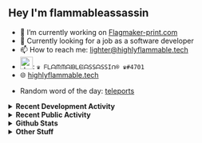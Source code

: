## Hey I'm flammableassassin

- 🔭 I’m currently working on [Flagmaker-print.com](https://flagmaker-print.com)
- 🌱  Currently looking for a job as a software developer
- 📫 How to reach me: [lighter@highlyflammable.tech](mailto:lighter@highlyflammable.tech?subject=Hello)
- <img src="https://discord.com/assets/2c21aeda16de354ba5334551a883b481.png" alt="drawing" width="25"/>: `♛ ᖴᒪᗩᙏᙏᗩᙖᒪᙓᗩSSᗩSSIᑎ® ♛#4701`
- 🌐 [highlyflammable.tech](https://highlyflammable.tech)

<!--START_SECTION:randomWord-->
- Random word of the day: [teleports](https://www.wordnik.com/words/teleports)
<!--END_SECTION:randomWord-->

<details>
  <summary><b>Recent Development Activity</b></summary>
  Doesn't record in dev containers
    <br> 
  
  <!--START_SECTION:waka-->

```text
JavaScript   1 hr 5 mins     ████████████▒░░░░░░░░░░░░   48.90 %
JSON         32 mins         ██████░░░░░░░░░░░░░░░░░░░   24.24 %
HTML         30 mins         █████▓░░░░░░░░░░░░░░░░░░░   22.57 %
SCSS         2 mins          ▓░░░░░░░░░░░░░░░░░░░░░░░░   02.05 %
Other        1 min           ▒░░░░░░░░░░░░░░░░░░░░░░░░   00.87 %
```

<!--END_SECTION:waka-->

</details>

<details>
  <summary><b>Recent Public Activity</b></summary>
    <br>

  <!--START_SECTION:activity-->
1. 🗣 Commented on [#16](https://github.com/flamableassassin/status/issues/16) in [flamableassassin/status](https://github.com/flamableassassin/status)
2. ❗️ Closed issue [#16](https://github.com/flamableassassin/status/issues/16) in [flamableassassin/status](https://github.com/flamableassassin/status)
3. ❗️ Opened issue [#16](https://github.com/flamableassassin/status/issues/16) in [flamableassassin/status](https://github.com/flamableassassin/status)
4. ❗️ Closed issue [#15](https://github.com/flamableassassin/status/issues/15) in [flamableassassin/status](https://github.com/flamableassassin/status)
5. 🗣 Commented on [#15](https://github.com/flamableassassin/status/issues/15) in [flamableassassin/status](https://github.com/flamableassassin/status)
  <!--END_SECTION:activity-->

</details>

<details>
  <summary><b>Github Stats</b></summary>
    <br>
    <p align="center">
      <img width="48%" src="https://github-readme-stats.vercel.app/api?username=flamableassassin&count_private=true&show_icons=true&theme=radical"/>
      <img width="48%" src="https://github-readme-streak-stats.herokuapp.com?user=flamableassassin&theme=neon-dark"/>
    </p>
  
</details>

<details>
  <summary><b>Other Stuff</b></summary>
  <br>
<a href="https://www.abuseipdb.com/user/67633" title="AbuseIPDB" alt="AbuseIPDB Contributor Badge">
	<img src="https://www.abuseipdb.com/contributor/67633.svg" style="width: 180px;">
</a>
  
</details>
